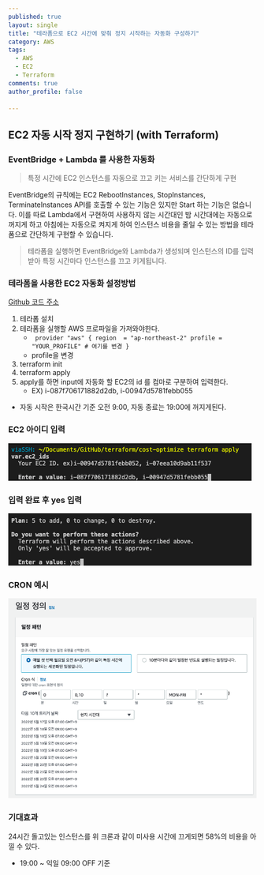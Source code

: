```yaml
---
published: true
layout: single
title: "테라폼으로 EC2 시간에 맞춰 정지 시작하는 자동화 구성하기"
category: AWS
tags:
  - AWS
  - EC2
  - Terraform
comments: true
author_profile: false

---
```



## EC2 자동 시작 정지 구현하기 (with Terraform)

### EventBridge + Lambda 를 사용한 자동화

> 특정 시간에 EC2 인스턴스를 자동으로 끄고 키는 서비스를 간단하게 구현

EventBridge의 규칙에는 EC2 RebootInstances, StopInstances, TerminateInstances API를 호출할 수 있는 기능은 있지만 Start 하는 기능은 없습니다. 이를 따로 Lambda에서 구현하여 사용하지 않는 시간대인 밤 시간대에는 자동으로 꺼지게 하고 아침에는 자동으로 켜지게 하여 인스턴스 비용을 줄일 수 있는 방법을 테라폼으로 간단하게 구현할 수 있습니다.


> 테라폼을 실행하면 EventBridge와 Lambda가 생성되며 인스턴스의 ID를 입력받아 특정 시간마다 인스턴스를 끄고 키게됩니다.


### 테라폼을 사용한 EC2 자동화 설정방법

[Github 코드 주소](https://github.com/viaSSH/EC2-Save-bot)

1. 테라폼 설치
2. 테라폼을 실행할 AWS 프로파일을 가져와야한다.
   - `
   provider "aws" {
    region  = "ap-northeast-2"
    profile = "YOUR_PROFILE" # 여기를 변경
    }`
    - profile을 변경
3. terraform init
4. terraform apply
5. apply를 하면 input에 자동화 할 EC2의 id 를 컴마로 구분하여 입력한다.
   - EX) i-087f706171882d2db, i-00947d5781febb055

- 자동 시작은 한국시간 기준 오전 9:00, 자동 종료는 19:00에 꺼지게된다.

### EC2 아이디 입력
![id](../../assets/images/post/ec2-automation/id.png)
### 입력 완료 후 yes 입력
![yes](../../assets/images/post/ec2-automation/yes.png)

### CRON 예시
![cw](../../assets/images/post/ec2-automation/cw.png)

### 기대효과
24시간 돌고있는 인스턴스를 위 크론과 같이 미사용 시간에 끄게되면 58%의 비용을 아낄 수 있다.
- 19:00 ~ 익일 09:00 OFF 기준
